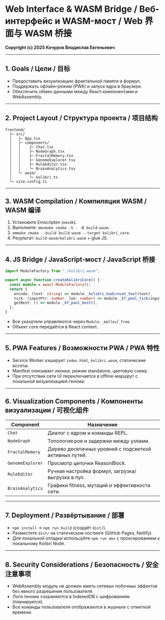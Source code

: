 # Web Interface & WASM Bridge / Веб-интерфейс и WASM-мост / Web 界面与 WASM 桥接

**Copyright (c) 2025 Кочуров Владислав Евгеньевич**

---

## 1. Goals / Цели / 目标

- Предоставить визуализацию фрактальной памяти и формул.
- Поддержать офлайн-режим (PWA) и запуск ядра в браузере.
- Обеспечить обмен данными между React-компонентами и WebAssembly.

---

## 2. Project Layout / Структура проекта / 项目结构

```
frontend/
  ├─ src/
  │   ├─ App.tsx
  │   ├─ components/
  │   │    ├─ Chat.tsx
  │   │    ├─ NodeGraph.tsx
  │   │    ├─ FractalMemory.tsx
  │   │    ├─ GenomeExplorer.tsx
  │   │    ├─ RuleEditor.tsx
  │   │    └─ BrainAnalytics.tsx
  │   └─ wasm/
  │        └─ kolibri.ts
  └─ vite.config.ts
```

---

## 3. WASM Compilation / Компиляция WASM / WASM 编译

1. Установите Emscripten (`emsdk`).
2. Выполните: `emcmake cmake -S . -B build-wasm`.
3. `emmake cmake --build build-wasm --target kolibri_core`.
4. Результат: `build-wasm/kolibri.wasm` + glue JS.

---

## 4. JS Bridge / JavaScript-мост / JavaScript 桥接

```ts
import ModuleFactory from "./kolibri.wasm";

export async function createKolibriCore() {
  const module = await ModuleFactory();
  return {
    encode: (text: string) => module._kolibri_kodirovat_text(text),
    tick: (inputPtr: number, len: number) => module._kf_pool_tick(inputPtr, len),
    getBest: () => module._kf_pool_best(),
  };
}
```

- Все указатели управляются через `Module._malloc`/`_free`.
- Объект core передаётся в React context.

---

## 5. PWA Features / Возможности PWA / PWA 特性

- Service Worker кэширует `index.html`, `kolibri.wasm`, статические ассеты.
- Manifest описывает иконки, режим standalone, цветовую схему.
- При отсутствии сети UI переключается в offline-маршрут с локальной визуализацией генома.

---

## 6. Visualization Components / Компоненты визуализации / 可视化组件

| Component | Назначение |
|-----------|-----------|
| `Chat` | Диалог с ядром и команды REPL. |
| `NodeGraph` | Топология роя и задержки между узлами. |
| `FractalMemory` | Дерево десятичных уровней с подсветкой активных путей. |
| `GenomeExplorer` | Просмотр цепочки ReasonBlock. |
| `RuleEditor` | Ручная настройка формул, загрузка/выгрузка в пул. |
| `BrainAnalytics` | Графики fitness, мутаций и эффективности сети. |

---

## 7. Deployment / Развёртывание / 部署

- `npm install` → `npm run build` (создаёт `dist/`).
- Разместите `dist/` на статическом хостинге (GitHub Pages, Netlify).
- Для локальной отладки используйте `npm run dev` с проксированием к локальному Kolibri Node.

---

## 8. Security Considerations / Безопасность / 安全注意事项

- WebAssembly модуль не должен иметь сетевых побочных эффектов без явного разрешения пользователя.
- Логи генома сохраняются в IndexedDB с шифрованием (планируется).
- Все команды пользователя отображаются в журнале с отметкой времени.

